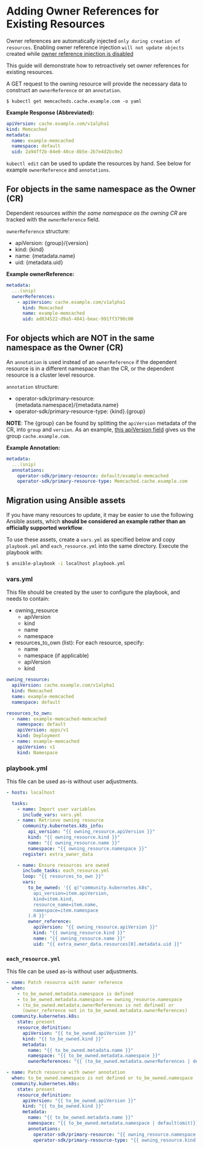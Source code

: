 # Adding Owner References for Existing Resources

Owner references are automatically injected `only during creation of
resources`. Enabling owner reference injection `will not update objects`
created while [owner reference injection is
disabled](./advanced_options.md#turning-off-dependent-watches-and-owner-reference-injection)

This guide will demonstrate how to retroactively set owner references
for existing resources.

A GET request to the owning resource will provide the necessary data to
construct an `ownerReference` or an `annotation`.

`$ kubectl get memcacheds.cache.example.com -o yaml`

**Example Response (Abbreviated):**

```yaml
apiVersion: cache.example.com/v1alpha1
kind: Memcached
metadata:
  name: example-memcached
  namespace: default
  uid: 2a94ff2b-84e0-40ce-8b5e-2b7e4d2bc0e2
```

`kubectl edit` can be used to update the resources by hand. See below
for example `ownerReference` and `annotations`.

## For objects in the same namespace as the Owner (CR)

Dependent resources *within the same namespace as the owning CR* are
tracked with the `ownerReference` field.

`ownerReference` structure:
  * apiVersion: {group}/{version}
  * kind: {kind}
  * name: {metadata.name}
  * uid: {metadata.uid}

**Example ownerReference:**

```yaml
metadata:
  ...(snip)
  ownerReferences:
    - apiVersion: cache.example.com/v1alpha1
      kind: Memcached
      name: example-memcached
      uid: ad834522-d9a5-4841-beac-991ff3798c00
```

## For objects which are NOT in the same namespace as the Owner (CR)

An `annotation` is used instead of an `ownerReference` if the dependent
resource is in a different namespace than the CR, or the dependent
resource is a cluster level resource.

`annotation` structure:
  * operator-sdk/primary-resource: {metadata.namespace}/{metadata.name}
  * operator-sdk/primary-resource-type: {kind}.{group}

**NOTE**: The {group} can be found by splitting the `apiVersion`
metadata of the CR, into `group` and `version`. As an example, 
[this apiVersion field](https://github.com/operator-framework/operator-sdk-samples/blob/master/ansible/memcached-operator/deploy/crds/cache.example.com_v1alpha1_memcached_cr.yaml#L1)
gives us the group `cache.example.com`.

**Example Annotation:**

```yaml
metadata:
  ...(snip)
  annotations:
    operator-sdk/primary-resource: default/example-memcached
    operator-sdk/primary-resource-type: Memcached.cache.example.com
```

## Migration using Ansible assets 

If you have many resources to update, it may be easier to use the
following Ansible assets, which **should be considered an example rather
than an officially supported workflow**.

To use these assets, create a `vars.yml` as specified below and copy
`playbook.yml` and `each_resource.yml` into the same directory. Execute
the playbook with:

``` bash
$ ansible-playbook -i localhost playbook.yml
```

### vars.yml

This file should be created by the user to configure the playbook, and
needs to contain:

  * owning_resource
      * apiVersion
      * kind
      * name
      * namespace
  * resources_to_own (list): For each resource, specify:
      * name
      * namespace (if applicable)
      * apiVersion
      * kind

```yaml
owning_resource:
  apiVersion: cache.example.com/v1alpha1
  kind: Memcached
  name: example-memcached
  namespace: default

resources_to_own:
  - name: example-memcached-memcached
    namespace: default
    apiVersion: apps/v1
    kind: Deployment
  - name: example-memcached
    apiVersion: v1
    kind: Namespace
```

### playbook.yml

This file can be used as-is without user adjustments.

```yaml
- hosts: localhost

  tasks:
    - name: Import user variables
      include_vars: vars.yml
    - name: Retrieve owning resource
      community.kubernetes.k8s_info:
        api_version: "{{ owning_resource.apiVersion }}"
        kind: "{{ owning_resource.kind }}"
        name: "{{ owning_resource.name }}"
        namespace: "{{ owning_resource.namespace }}"
      register: extra_owner_data

    - name: Ensure resources are owned
      include_tasks: each_resource.yml
      loop: "{{ resources_to_own }}"
      vars:
        to_be_owned: '{{ q("community.kubernetes.k8s",
          api_version=item.apiVersion,
          kind=item.kind,
          resource_name=item.name,
          namespace=item.namespace
        ).0 }}'
        owner_reference:
          apiVersion: "{{ owning_resource.apiVersion }}"
          kind: "{{ owning_resource.kind }}"
          name: "{{ owning_resource.name }}"
          uid: "{{ extra_owner_data.resources[0].metadata.uid }}"
```

### `each_resource.yml`

This file can be used as-is without user adjustments.

``` yaml
- name: Patch resource with owner reference
  when:
    - to_be_owned.metadata.namespace is defined
    - to_be_owned.metadata.namespace == owning_resource.namespace
    - (to_be_owned.metadata.ownerReferences is not defined) or
      (owner_reference not in to_be_owned.metadata.ownerReferences)
  community.kubernetes.k8s:
    state: present
    resource_definition:
      apiVersion: "{{ to_be_owned.apiVersion }}"
      kind: "{{ to_be_owned.kind }}"
      metadata:
        name: "{{ to_be_owned.metadata.name }}"
        namespace: "{{ to_be_owned.metadata.namespace }}"
        ownerReferences: "{{ (to_be_owned.metadata.ownerReferences | default([])) + [owner_reference] }}"

- name: Patch resource with owner annotation
  when: to_be_owned.namespace is not defined or to_be_owned.namespace != owning_resource.namespace
  community.kubernetes.k8s:
    state: present
    resource_definition:
      apiVersion: "{{ to_be_owned.apiVersion }}"
      kind: "{{ to_be_owned.kind }}"
      metadata:
        name: "{{ to_be_owned.metadata.name }}"
        namespace: "{{ to_be_owned.metadata.namespace | default(omit)}}"
        annotations:
          operator-sdk/primary-resource: "{{ owning_resource.namespace }}/{{ owning_resource.name }}"
          operator-sdk/primary-resource-type: "{{ owning_resource.kind }}.{{ owning_resource.apiVersion.split('/')[0] }}"
```
